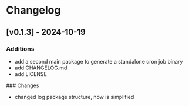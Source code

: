 # Changelog
## [v0.1.3] - 2024-10-19
### Additions
- add a second main package to generate a standalone cron job binary
- add CHANGELOG.md
- add LICENSE

### Changes
- changed log package structure, now is simplified